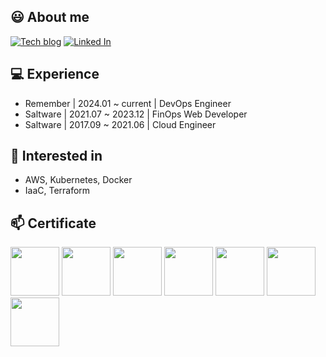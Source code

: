 ## 😃 About me
[![Tech blog](https://img.shields.io/badge/Tech%20blog-181717?style=flat&logo=GitHub&logoColor=white)](https://creboring.github.io/)
[![Linked In](https://img.shields.io/badge/-Linked%20In-blue?style=flat-square&logo=LinkedIn&logoColor=white)](https://www.linkedin.com/in/l22d0hun/)


## 💻 Experience
- Remember | 2024.01 ~ current | DevOps Engineer
- Saltware | 2021.07 ~ 2023.12 | FinOps Web Developer
- Saltware | 2017.09 ~ 2021.06 | Cloud Engineer

## 🌱 Interested in
- AWS, Kubernetes, Docker
- IaaC, Terraform

## 📫 Certificate

<div>

<img src="https://user-images.githubusercontent.com/18481959/222625775-ead7db4f-af9b-4133-9c67-1c4386001f15.png" width="78" height="78">
<img src="https://user-images.githubusercontent.com/18481959/222625898-8f3e72d9-aef3-4d65-8567-e3fedb104fce.png" width="78" height="78">
<img src="https://user-images.githubusercontent.com/18481959/222625970-3169cdc3-8af8-46fd-a79a-cd73931d01e1.png" width="78" height="78">
<img src="https://user-images.githubusercontent.com/18481959/222625507-c864f018-5255-4465-8116-e352e232e057.png" width="78" height="78">
<img src="https://user-images.githubusercontent.com/18481959/222626053-57aaad20-878d-4dcc-afe9-04b8ba521b17.png" width="78" height="78">
<img src="https://user-images.githubusercontent.com/18481959/222626123-c35d580a-8620-4118-ae9a-28b0a00a7fb7.png" width="78" height="78">
<img src="https://user-images.githubusercontent.com/18481959/268444264-7d02f319-7e09-4e75-bcf0-a1b8cf49e626.png" width="78" height="78">
 </div>
  
<!--
**creBoring/creBoring** is a ✨ _special_ ✨ repository because its `README.md` (this file) appears on your GitHub profile.

Here are some ideas to get you started:

- 🔭 I’m currently working on ...
- 🌱 I’m currently learning ...
- 👯 I’m looking to collaborate on ...
- 🤔 I’m looking for help with ...
- 💬 Ask me about ...
- 📫 How to reach me: ...
- 😄 Pronouns: ...
- ⚡ Fun fact: ...
-->
